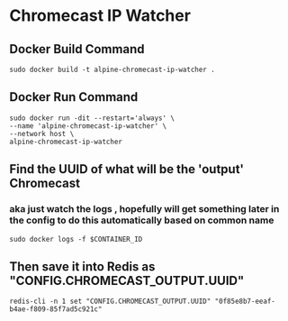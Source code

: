 # Chromecast IP Watcher

## Docker Build Command

```
sudo docker build -t alpine-chromecast-ip-watcher .
```

## Docker Run Command
```
sudo docker run -dit --restart='always' \
--name 'alpine-chromecast-ip-watcher' \
--network host \
alpine-chromecast-ip-watcher
```

## Find the UUID of what will be the 'output' Chromecast

### aka just watch the logs , hopefully will get something later in the config to do this automatically based on common name
```
sudo docker logs -f $CONTAINER_ID
```

## Then save it into Redis as "CONFIG.CHROMECAST_OUTPUT.UUID"

```
redis-cli -n 1 set "CONFIG.CHROMECAST_OUTPUT.UUID" "0f85e8b7-eeaf-b4ae-f809-85f7ad5c921c"
```